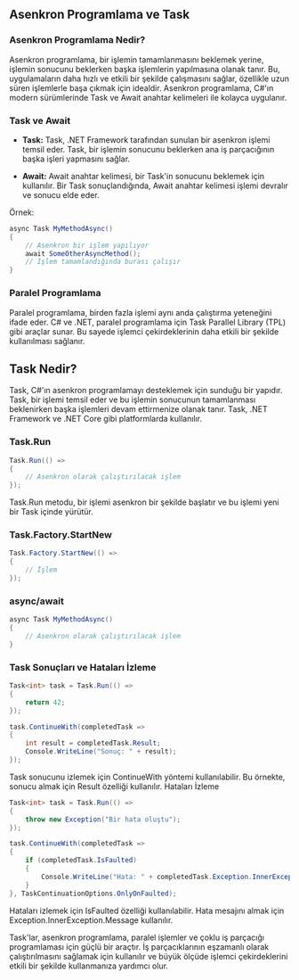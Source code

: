 ## Asenkron Programlama ve Task

### Asenkron Programlama Nedir?

Asenkron programlama, bir işlemin tamamlanmasını beklemek yerine, işlemin sonucunu beklerken başka işlemlerin yapılmasına olanak tanır. Bu, uygulamaların daha hızlı ve etkili bir şekilde çalışmasını sağlar, özellikle uzun süren işlemlerle başa çıkmak için idealdir. Asenkron programlama, C#'ın modern sürümlerinde Task ve Await anahtar kelimeleri ile kolayca uygulanır.

### Task ve Await

- **Task:** Task, .NET Framework tarafından sunulan bir asenkron işlemi temsil eder. Task, bir işlemin sonucunu beklerken ana iş parçacığının başka işleri yapmasını sağlar.

- **Await:** Await anahtar kelimesi, bir Task'in sonucunu beklemek için kullanılır. Bir Task sonuçlandığında, Await anahtar kelimesi işlemi devralır ve sonucu elde eder.

Örnek:

```csharp
async Task MyMethodAsync()
{
    // Asenkron bir işlem yapılıyor
    await SomeOtherAsyncMethod();
    // İşlem tamamlandığında burası çalışır
}
```
### Paralel Programlama
Paralel programlama, birden fazla işlemi aynı anda çalıştırma yeteneğini ifade eder. C# ve .NET, paralel programlama için Task Parallel Library (TPL) gibi araçlar sunar. Bu sayede işlemci çekirdeklerinin daha etkili bir şekilde kullanılması sağlanır.

## Task Nedir?
Task, C#'ın asenkron programlamayı desteklemek için sunduğu bir yapıdır. Task, bir işlemi temsil eder ve bu işlemin sonucunun tamamlanması beklenirken başka işlemleri devam ettirmenize olanak tanır. Task, .NET Framework ve .NET Core gibi platformlarda kullanılır.
### Task.Run
```csharp
Task.Run(() =>
{
    // Asenkron olarak çalıştırılacak işlem
});
```
Task.Run metodu, bir işlemi asenkron bir şekilde başlatır ve bu işlemi yeni bir Task içinde yürütür.

### Task.Factory.StartNew
```csharp
Task.Factory.StartNew(() =>
{
    // İşlem
});
```
### async/await
```csharp
async Task MyMethodAsync()
{
    // Asenkron olarak çalıştırılacak işlem
}
```
### Task Sonuçları ve Hataları İzleme
```csharp
Task<int> task = Task.Run(() =>
{
    return 42;
});

task.ContinueWith(completedTask =>
{
    int result = completedTask.Result;
    Console.WriteLine("Sonuç: " + result);
});
```
Task sonucunu izlemek için ContinueWith yöntemi kullanılabilir. Bu örnekte, sonucu almak için Result özelliği kullanılır.
Hataları İzleme
```csharp
Task<int> task = Task.Run(() =>
{
    throw new Exception("Bir hata oluştu");
});

task.ContinueWith(completedTask =>
{
    if (completedTask.IsFaulted)
    {
        Console.WriteLine("Hata: " + completedTask.Exception.InnerException.Message);
    }
}, TaskContinuationOptions.OnlyOnFaulted);
```
Hataları izlemek için IsFaulted özelliği kullanılabilir. Hata mesajını almak için Exception.InnerException.Message kullanılır.

Task'lar, asenkron programlama, paralel işlemler ve çoklu iş parçacığı programlaması için güçlü bir araçtır. İş parçacıklarının eşzamanlı olarak çalıştırılmasını sağlamak için kullanılır ve büyük ölçüde işlemci çekirdeklerini etkili bir şekilde kullanmanıza yardımcı olur.